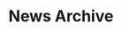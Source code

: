 ---
title: News Archive

# Listing view
view: community/news

# Pagination Count
pagination-count: 100

# Optional banner image (relative to `assets/media/` folder).
banner:
  caption: ''
  image: ''
---